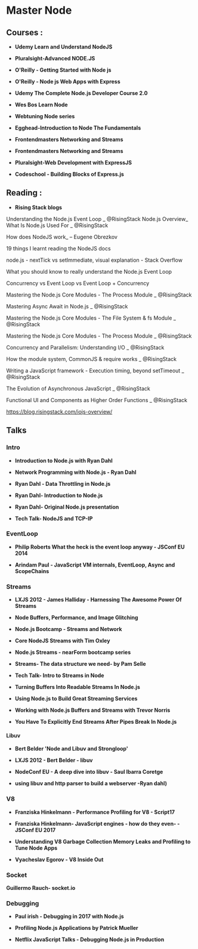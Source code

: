 

# Master Node

## Courses :

- **Udemy Learn and Understand NodeJS**

- **Pluralsight-Advanced NODE.JS**

- **O'Reilly - Getting Started with Node js**

- **O'Reilly - Node js Web Apps with Express**

- **Udemy The Complete Node.js Developer Course 2.0**

- **Wes  Bos Learn Node**

- **Webtuning Node series**

- **Egghead-Introduction to Node The Fundamentals**

- **Frontendmasters Networking and Streams**

- **Frontendmasters Networking and Streams**

- **Pluralsight-Web Development with ExpressJS**

- **Codeschool - Building Blocks of Express.js**


## Reading :

- **Rising Stack blogs**

Understanding the Node.js Event Loop _ @RisingStack
Node.js Overview_ What Is Node.js Used For _ @RisingStack

How does NodeJS work_ – Eugene Obrezkov

19 things I learnt reading the NodeJS docs

node.js - nextTick vs setImmediate, visual explanation - Stack Overflow

What you should know to really understand the Node.js Event Loop

Concurrency vs Event Loop vs Event Loop + Concurrency

Mastering the Node.js Core Modules - The Process Module _ @RisingStack


Mastering Async Await in Node.js _ @RisingStack

Mastering the Node.js Core Modules - The File System & fs Module _ @RisingStack

Mastering the Node.js Core Modules - The Process Module _ @RisingStack

Concurrency and Parallelism: Understanding I/O _ @RisingStack

How the module system, CommonJS & require works  _ @RisingStack

Writing a JavaScript framework - Execution timing, beyond setTimeout _ @RisingStack

The Evolution of Asynchronous JavaScript _ @RisingStack

Functional UI and Components as Higher Order Functions _ @RisingStack

https://blog.risingstack.com/iojs-overview/ 







## Talks 



### Intro

- **Introduction to Node.js with Ryan Dahl**

- **Network Programming with Node.js - Ryan Dahl**

- **Ryan Dahl - Data Throttling in Node.js**

- **Ryan Dahl- Introduction to Node.js**

- **Ryan Dahl- Original Node.js presentation**

- **Tech Talk- NodeJS and TCP-IP**

### EventLoop

- **Philip Roberts What the heck is the event loop anyway - JSConf EU 2014**

- **Arindam Paul - JavaScript VM internals, EventLoop, Async and ScopeChains**

### Streams 

- **LXJS 2012 - James Halliday - Harnessing The Awesome Power Of Streams**

- **Node Buffers, Performance, and Image Glitching**

- **Node.js Bootcamp - Streams and Network**

- **Core NodeJS Streams with Tim Oxley**

- **Node.js Streams - nearForm bootcamp series**

- **Streams- The data structure we need- by Pam Selle**

- **Tech Talk- Intro to Streams in Node**

- **Turning Buffers Into Readable Streams In Node.js**

- **Using Node.js to Build Great Streaming Services**

- **Working with Node.js Buffers and Streams with Trevor Norris**

- **You Have To Explicitly End Streams After Pipes Break In Node.js**


#### Libuv

- **Bert Belder 'Node and Libuv and Strongloop'**

- **LXJS 2012 - Bert Belder - libuv**

- **NodeConf EU - A deep dive into libuv - Saul Ibarra Coretge**

- **using libuv and http parser to build a webserver -Ryan dahl)**


### V8

- **Franziska Hinkelmann - Performance Profiling for V8 - Script17**

- **Franziska Hinkelmann- JavaScript engines - how do they even- - JSConf EU 2017**

- **Understanding V8 Garbage Collection Memory Leaks and Profiling to Tune Node Apps**

- **Vyacheslav Egorov - V8 Inside Out**

### Socket

**Guillermo Rauch- socket.io**


### Debugging

- **Paul irish - Debugging in 2017 with Node.js**

- **Profiling Node.js Applications by Patrick Mueller**

- **Netflix JavaScript Talks - Debugging Node.js in Production**





























